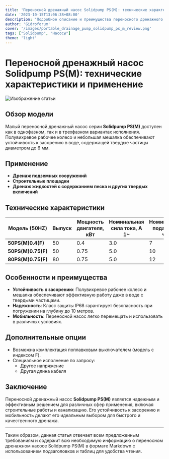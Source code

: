 ```yaml
---
title: 'Переносной дренажный насос Solidpump PS(M): технические характеристики и применение'
date: '2023-10-15T13:06:38+08:00'
description: 'Подробное описание и преимущества переносного дренажного насоса Solidpump PS(M) для применения на строительных площадках и в канализационной системе.'
author: 'Gidroforum'
cover: '/images/portable_drainage_pump_solidpump_ps_m_review.png'
tags: ["Solidpump", "Насосы"]
theme: 'light'
---
```


# Переносной дренажный насос Solidpump PS(M): технические характеристики и применение

![Изображение статьи](/images/portable_drainage_pump_solidpump_ps_m_review.png)

## Обзор модели

Малый переносной дренажный насос серии **Solidpump PS(M)** доступен как в однофазном, так и в трехфазном вариантах исполнения. Полувихревое рабочее колесо и небольшая мешалка обеспечивают устойчивость к засорению в воде, содержащей твердые частицы диаметром до 6 мм.

## Применение

- **Дренаж подземных сооружений**
- **Строительные площадки**
- **Дренаж жидкостей с содержанием песка и других твердых включений**

## Технические характеристики

| Модель (50HZ)         | Выпуск | Мощность двигателя, кВт | Номинальная сила тока, А 1~ | Номинальная подача м³/час | Номинальный напор, м | Максимальная подача м³/час | Максимальный напор, м | Свободный проход, мм |
|-----------------------|--------|-------------------------|------------------------------|---------------------------|----------------------|----------------------------|-----------------------|---------------------|
| **50PS(M)0.4(F)**     | 50     | 0.4                     | 3.0                          | 7                         | 8                    | 12.6                       | 12                    | 6                   |
| **50PS(M)0.75(F)**    | 50     | 0.75                    | 5.0                          | 10                        | 11                   | 16                         | 18                    | 6                   |
| **80PS(M)0.75(F)**    | 80     | 0.75                    | 5.0                          | 12                        | 10                   | 18                         | 17                    | 6                   |

## Особенности и преимущества

- **Устойчивость к засорению**: Полувихревое рабочее колесо и мешалка обеспечивают эффективную работу даже в воде с твердыми частицами.
- **Надежность**: Класс защиты IP68 гарантирует безопасность при погружении на глубину до 10 метров.
- **Мобильность**: Переносной насос легко перемещать и использовать в различных условиях.

## Дополнительные опции

- Возможна комплектация поплавковым выключателем (модель с индексом F).
- Специальное исполнение по запросу:
  - Другое напряжение
  - Другая длина кабеля

## Заключение

Переносной дренажный насос **Solidpump PS(M)** является надежным и эффективным решением для различных сфер применения, включая строительные работы и канализацию. Его устойчивость к засорению и мобильность делают его идеальным выбором для быстрого и качественного дренажа.

---

Таким образом, данная статья отвечает всем предложенным требованиям и содержит всю необходимую информацию о переносном дренажном насосе Solidpump PS(M) в формате Markdown с использованием подзаголовков и таблиц для удобства чтения.